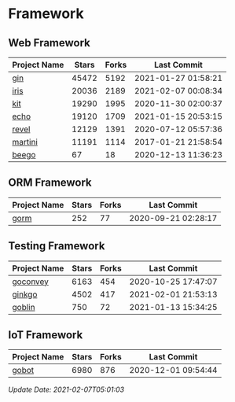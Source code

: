 # Framework

## Web Framework
| Project Name | Stars | Forks | Last Commit |
| ------------ | ----- | ----- | ----------- |
| [gin](https://github.com/gin-gonic/gin) | 45472 | 5192 | 2021-01-27 01:58:21 |
| [iris](https://github.com/kataras/iris) | 20036 | 2189 | 2021-02-07 00:08:34 |
| [kit](https://github.com/go-kit/kit) | 19290 | 1995 | 2020-11-30 02:00:37 |
| [echo](https://github.com/labstack/echo) | 19120 | 1709 | 2021-01-15 20:53:15 |
| [revel](https://github.com/revel/revel) | 12129 | 1391 | 2020-07-12 05:57:36 |
| [martini](https://github.com/go-martini/martini) | 11191 | 1114 | 2017-01-21 21:58:54 |
| [beego](https://github.com/astaxie/beego) | 67 | 18 | 2020-12-13 11:36:23 |

## ORM Framework
| Project Name | Stars | Forks | Last Commit |
| ------------ | ----- | ----- | ----------- |
| [gorm](https://github.com/jinzhu/gorm) | 252 | 77 | 2020-09-21 02:28:17 |

## Testing Framework
| Project Name | Stars | Forks | Last Commit |
| ------------ | ----- | ----- | ----------- |
| [goconvey](https://github.com/smartystreets/goconvey) | 6163 | 454 | 2020-10-25 17:47:07 |
| [ginkgo](https://github.com/onsi/ginkgo) | 4502 | 417 | 2021-02-01 21:53:13 |
| [goblin](https://github.com/franela/goblin) | 750 | 72 | 2021-01-13 15:34:25 |

## IoT Framework
| Project Name | Stars | Forks | Last Commit |
| ------------ | ----- | ----- | ----------- |
| [gobot](https://github.com/hybridgroup/gobot) | 6980 | 876 | 2020-12-01 09:54:44 |

*Update Date: 2021-02-07T05:01:03*